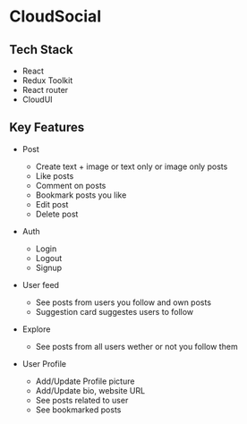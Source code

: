 # CloudSocial

## **Tech Stack**

- React
- Redux Toolkit
- React router
- CloudUI

## **Key Features**

- Post

  - Create text + image or text only or image only posts
  - Like posts
  - Comment on posts
  - Bookmark posts you like
  - Edit post
  - Delete post

- Auth

  - Login
  - Logout
  - Signup

- User feed

  - See posts from users you follow and own posts
  - Suggestion card suggestes users to follow

- Explore

  - See posts from all users wether or not you follow them

- User Profile
  - Add/Update Profile picture
  - Add/Update bio, website URL
  - See posts related to user
  - See bookmarked posts
